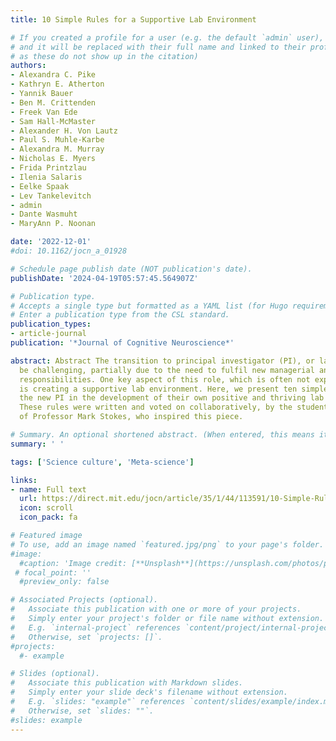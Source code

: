 ```yaml
---
title: 10 Simple Rules for a Supportive Lab Environment

# If you created a profile for a user (e.g. the default `admin` user), write the username (folder name) here
# and it will be replaced with their full name and linked to their profile. (Does not work for names with special characters
# as these do not show up in the citation)  
authors:
- Alexandra C. Pike
- Kathryn E. Atherton
- Yannik Bauer
- Ben M. Crittenden
- Freek Van Ede
- Sam Hall-McMaster
- Alexander H. Von Lautz
- Paul S. Muhle-Karbe
- Alexandra M. Murray
- Nicholas E. Myers
- Frida Printzlau
- Ilenia Salaris
- Eelke Spaak
- Lev Tankelevitch
- admin
- Dante Wasmuht
- MaryAnn P. Noonan

date: '2022-12-01'
#doi: 10.1162/jocn_a_01928

# Schedule page publish date (NOT publication's date).
publishDate: '2024-04-19T05:57:45.564907Z'

# Publication type.
# Accepts a single type but formatted as a YAML list (for Hugo requirements).
# Enter a publication type from the CSL standard.
publication_types:
- article-journal
publication: '*Journal of Cognitive Neuroscience*'

abstract: Abstract The transition to principal investigator (PI), or lab leader, can
  be challenging, partially due to the need to fulfil new managerial and leadership
  responsibilities. One key aspect of this role, which is often not explicitly discussed,
  is creating a supportive lab environment. Here, we present ten simple rules to guide
  the new PI in the development of their own positive and thriving lab atmosphere.
  These rules were written and voted on collaboratively, by the students and mentees
  of Professor Mark Stokes, who inspired this piece.

# Summary. An optional shortened abstract. (When entered, this means it won't be displayed on the front page)
summary: ' '

tags: ['Science culture', 'Meta-science']

links:
- name: Full text
  url: https://direct.mit.edu/jocn/article/35/1/44/113591/10-Simple-Rules-for-a-Supportive-Lab-Environment
  icon: scroll
  icon_pack: fa

# Featured image
# To use, add an image named `featured.jpg/png` to your page's folder.
#image:
  #caption: 'Image credit: [**Unsplash**](https://unsplash.com/photos/pLCdAaMFLTE)'
 # focal_point: ''
  #preview_only: false

# Associated Projects (optional).
#   Associate this publication with one or more of your projects.
#   Simply enter your project's folder or file name without extension.
#   E.g. `internal-project` references `content/project/internal-project/index.md`.
#   Otherwise, set `projects: []`.
#projects:
  #- example

# Slides (optional).
#   Associate this publication with Markdown slides.
#   Simply enter your slide deck's filename without extension.
#   E.g. `slides: "example"` references `content/slides/example/index.md`.
#   Otherwise, set `slides: ""`.
#slides: example
---
```

